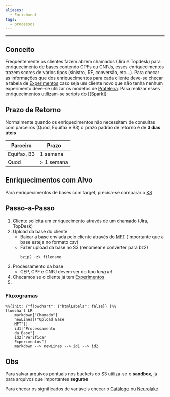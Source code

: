 ```yaml
---
aliases:
  - Enrichment
tags:
  - processos
---
```


---
## Conceito

Frequentemente os clientes fazem abrem chamados (Jira e Topdesk) para enriquecimento de bases contendo CPFs ou CNPJs, esses enriquecimentos trazem scores de vários tipos (sinistro, RF, conversão, etc...). Para checar as informações que dos enriquecimentos para cada cliente deve-se checar a tabela de [Experimentos](https://docs.google.com/spreadsheets/d/1MnY-KUY6qMzgbX2HjRPz1qB6zhwzuN-DbQJWAhXvwEA/edit?gid=0#gid=0) caso seja um cliente novo que não tenha nenhum experimento deve-se utilizar os modelos de [Prateleira](https://docs.google.com/spreadsheets/d/1hzweUnaGSMJ3Mw0Y1G-kSS-ndYqDCNflfTAzLvyR-Is/edit?gid=0#gid=0). Para realizar esses enriquecimentos utilizam-se scripts do [[Spark]]

## Prazo de Retorno

Normalmente quando os enriquecimentos não necessitam de consultas com parceiros (Quod, Equifax e B3) o prazo padrão de retorno é de **3 dias úteis**

| Parceiro    | Prazo      |
| ----------- | ---------- |
| Equifax, B3 | 1 semana   |
| Quod        | > 1 semana |

## Enriquecimentos com Alvo

Para enriquecimentos de bases com target, precisa-se comparar o [KS](Teste%20KS.md)

## Passo-a-Passo

1. Cliente solicita um enriquecimento através de um chamado (Jira, TopDesk)
2. Upload da base do cliente
   - Baixar a base enviada pelo cliente através do [MFT](https://mft.neurotech.com.br/webclient/Login.xhtml) (importante que a base esteja no formato csv)
   - Fazer upload da base no S3 (renomear e converter para bz2)
     ```python
     bzip2 -zk filename
     ```
3. Processamento da base
   - CEP, CPF e CNPJ devem ser do tipo *long int*
4. Checamos se o cliente já tem [Experimentos](https://docs.google.com/spreadsheets/d/1MnY-KUY6qMzgbX2HjRPz1qB6zhwzuN-DbQJWAhXvwEA/edit?gid=0#gid=0)
5. 

### Fluxogramas

```mermaid
%%{init: {"flowchart": {"htmlLabels": false}} }%% 
flowchart LR 
	markdown["Chamado"]
	newLines[("Upload Base 
	MFT")]
	id1["Processamento 
	da Base"]
	id2["Verificar
	Experimentos"]
	markdown --> newLines --> id1 --> id2
```
## Obs

Para salvar arquivos pontuais nos buckets do S3 utiliza-se o **sandbox**, já para arquivos que importantes **seguros**

Para checar os significados de variáveis checar o [Catálogo](https://drive.google.com/drive/u/0/folders/1PZKwA3aKJPV-sj9IbLmwhMrZuZTGU3i5) ou [Neurolake](https://neurotech.neurolake.io/plataforma/times/Seguros/enriquecimento?tab=2)